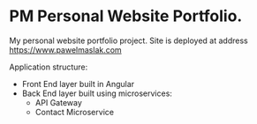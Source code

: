 # PM Personal Website Portfolio.
My personal website portfolio project. Site is deployed at address https://www.pawelmaslak.com

Application structure:
  - Front End layer built in Angular
  - Back End layer built using microservices:
    - API Gateway
    - Contact Microservice

